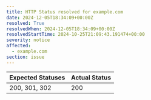 ```yaml
---
title: HTTP Status resolved for example.com
date: 2024-12-05T18:34:09+00:00Z
resolved: True
resolvedWhen: 2024-12-05T18:34:09+00:00Z
resolvedStartTime: 2024-10-25T21:09:43.191474+00:00
severity: notice
affected:
  - example.com
section: issue
---
```


| Expected Statuses | Actual Status  |
|-------------------|----------------|
| 200, 301, 302 | 200 |
